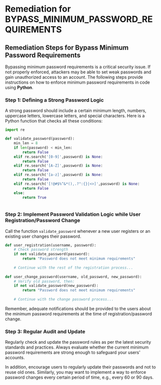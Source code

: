 # Remediation for BYPASS_MINIMUM_PASSWORD_REQUIREMENTS

## Remediation Steps for Bypass Minimum Password Requirements

Bypassing minimum password requirements is a critical security issue. If not properly enforced, attackers may be able to set weak passwords and gain unauthorized access to an account. The following steps provide instructions on how to enforce minimum password requirements in code using **Python**.

### Step 1: Defining a Strong Password Logic
A strong password should include a certain minimum length, numbers, uppercase letters, lowercase letters, and special characters. Here is a Python function that checks all these conditions:

```python
import re

def validate_password(password): 
    min_len = 8
    if len(password) < min_len:
        return False
    elif re.search('[0-9]',password) is None:
        return False
    elif re.search('[A-Z]',password) is None: 
        return False
    elif re.search('[a-z]',password) is None: 
        return False
    elif re.search('[!@#$%^&*(),.?":{}|<>]',password) is None: 
        return False
    else: 
        return True
        
```

### Step 2: Implement Password Validation Logic while User Registration/Password Change 

Call the function `validate_password` whenever a new user registers or an existing user changes their password. 

```python
def user_registration(username, password):
    # Check password strength
    if not validate_password(password):
        return "Password does not meet minimum requirements"
        
    # Continue with the rest of the registration process...
    
def user_change_password(username, old_password, new_password):
    # Verify old password, then:
    if not validate_password(new_password):
        return "Password does not meet minimum requirements"
        
    # Continue with the change password process...
```

Remember, adequate notifications should be provided to the users about the minimum password requirements at the time of registration/password change. 

### Step 3: Regular Audit and Update 

Regularly check and update the password rules as per the latest security standards and practices. Always evaluate whether the current minimum password requirements are strong enough to safeguard your users' accounts. 

In addition, encourage users to regularly update their passwords and not to reuse old ones. Similarly, you may want to implement a way to enforce password changes every certain period of time, e.g., every 60 or 90 days.